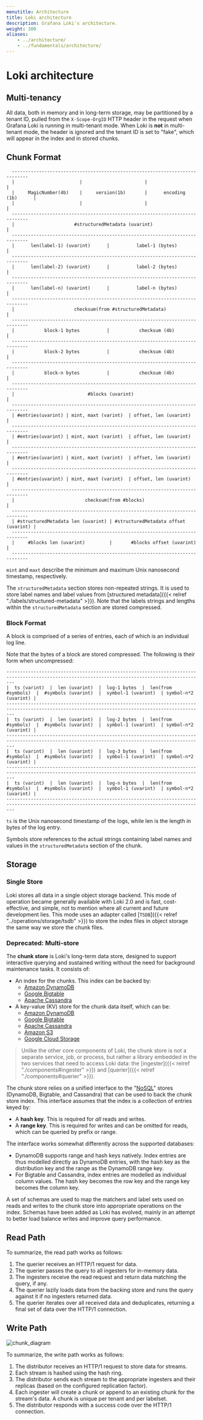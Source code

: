 ```yaml
---
menutitle: Architecture
title: Loki architecture
description: Grafana Loki's architecture.
weight: 300
aliases:
    - ../architecture/
    - ../fundamentals/architecture/
---
```

# Loki architecture

## Multi-tenancy

All data, both in memory and in long-term storage, may be partitioned by a
tenant ID, pulled from the `X-Scope-OrgID` HTTP header in the request when Grafana Loki
is running in multi-tenant mode. When Loki is **not** in multi-tenant mode, the
header is ignored and the tenant ID is set to "fake", which will appear in the
index and in stored chunks.

## Chunk Format

```
  ----------------------------------------------------------------------------
  |                        |                       |                         |
  |     MagicNumber(4b)    |     version(1b)       |      encoding (1b)      |
  |                        |                       |                         |
  ----------------------------------------------------------------------------
  |                      #structuredMetadata (uvarint)                       |
  ----------------------------------------------------------------------------
  |      len(label-1) (uvarint)      |          label-1 (bytes)              |
  ----------------------------------------------------------------------------
  |      len(label-2) (uvarint)      |          label-2 (bytes)              |
  ----------------------------------------------------------------------------
  |      len(label-n) (uvarint)      |          label-n (bytes)              |
  ----------------------------------------------------------------------------
  |                      checksum(from #structuredMetadata)                  |
  ----------------------------------------------------------------------------
  |           block-1 bytes          |           checksum (4b)               |
  ----------------------------------------------------------------------------
  |           block-2 bytes          |           checksum (4b)               |
  ----------------------------------------------------------------------------
  |           block-n bytes          |           checksum (4b)               |
  ----------------------------------------------------------------------------
  |                           #blocks (uvarint)                              |
  ----------------------------------------------------------------------------
  | #entries(uvarint) | mint, maxt (varint)  | offset, len (uvarint)         |
  ----------------------------------------------------------------------------
  | #entries(uvarint) | mint, maxt (varint)  | offset, len (uvarint)         |
  ----------------------------------------------------------------------------
  | #entries(uvarint) | mint, maxt (varint)  | offset, len (uvarint)         |
  ----------------------------------------------------------------------------
  | #entries(uvarint) | mint, maxt (varint)  | offset, len (uvarint)         |
  ----------------------------------------------------------------------------
  |                          checksum(from #blocks)                          |
  ----------------------------------------------------------------------------
  | #structuredMetadata len (uvarint) | #structuredMetadata offset (uvarint) |
  ----------------------------------------------------------------------------
  |     #blocks len (uvarint)         |       #blocks offset (uvarint)      |
  ----------------------------------------------------------------------------
```

`mint` and `maxt` describe the minimum and maximum Unix nanosecond timestamp,
respectively.

The `structuredMetadata` section stores non-repeated strings. It is used to store label names and label values from
[structured metadata]({{< relref "./labels/structured-metadata" >}}).
Note that the labels strings and lengths within the `structuredMetadata` section are stored compressed.

### Block Format

A block is comprised of a series of entries, each of which is an individual log
line.

Note that the bytes of a block are stored compressed. The following is their form when uncompressed:

```
-----------------------------------------------------------------------------------------------------------------------------------------------
|  ts (varint)  |  len (uvarint)  |  log-1 bytes  |  len(from #symbols)  |  #symbols (uvarint)  |  symbol-1 (uvarint)  | symbol-n*2 (uvarint) |
-----------------------------------------------------------------------------------------------------------------------------------------------
|  ts (varint)  |  len (uvarint)  |  log-2 bytes  |  len(from #symbols)  |  #symbols (uvarint)  |  symbol-1 (uvarint)  | symbol-n*2 (uvarint) |
-----------------------------------------------------------------------------------------------------------------------------------------------
|  ts (varint)  |  len (uvarint)  |  log-3 bytes  |  len(from #symbols)  |  #symbols (uvarint)  |  symbol-1 (uvarint)  | symbol-n*2 (uvarint) |
-----------------------------------------------------------------------------------------------------------------------------------------------
|  ts (varint)  |  len (uvarint)  |  log-n bytes  |  len(from #symbols)  |  #symbols (uvarint)  |  symbol-1 (uvarint)  | symbol-n*2 (uvarint) |
-----------------------------------------------------------------------------------------------------------------------------------------------
```

`ts` is the Unix nanosecond timestamp of the logs, while len is the length in
bytes of the log entry.

Symbols store references to the actual strings containing label names and values in the
`structuredMetadata` section of the chunk.

## Storage

### Single Store

Loki stores all data in a single object storage backend. This mode of operation became generally available with Loki 2.0 and is fast, cost-effective, and simple, not to mention where all current and future development lies. This mode uses an adapter called [`TSDB`]({{< relref "../operations/storage/tsdb" >}}) to store the index files in object storage the same way we store the chunk files. 

###  Deprecated: Multi-store

The **chunk store** is Loki's long-term data store, designed to support
interactive querying and sustained writing without the need for background
maintenance tasks. It consists of:

- An index for the chunks. This index can be backed by:
    - [Amazon DynamoDB](https://aws.amazon.com/dynamodb)
    - [Google Bigtable](https://cloud.google.com/bigtable)
    - [Apache Cassandra](https://cassandra.apache.org)
- A key-value (KV) store for the chunk data itself, which can be:
    - [Amazon DynamoDB](https://aws.amazon.com/dynamodb)
    - [Google Bigtable](https://cloud.google.com/bigtable)
    - [Apache Cassandra](https://cassandra.apache.org)
    - [Amazon S3](https://aws.amazon.com/s3)
    - [Google Cloud Storage](https://cloud.google.com/storage/)

> Unlike the other core components of Loki, the chunk store is not a separate
> service, job, or process, but rather a library embedded in the two services
> that need to access Loki data: the [ingester]({{< relref "./components#ingester" >}}) and [querier]({{< relref "./components#querier" >}}).

The chunk store relies on a unified interface to the
"[NoSQL](https://en.wikipedia.org/wiki/NoSQL)" stores (DynamoDB, Bigtable, and
Cassandra) that can be used to back the chunk store index. This interface
assumes that the index is a collection of entries keyed by:

- A **hash key**. This is required for *all* reads and writes.
- A **range key**. This is required for writes and can be omitted for reads,
which can be queried by prefix or range.

The interface works somewhat differently across the supported databases:

- DynamoDB supports range and hash keys natively. Index entries are thus
  modelled directly as DynamoDB entries, with the hash key as the distribution
  key and the range as the DynamoDB range key.
- For Bigtable and Cassandra, index entries are modelled as individual column
  values. The hash key becomes the row key and the range key becomes the column
  key.

A set of schemas are used to map the matchers and label sets used on reads and
writes to the chunk store into appropriate operations on the index. Schemas have
been added as Loki has evolved, mainly in an attempt to better load balance
writes and improve query performance.

## Read Path

To summarize, the read path works as follows:

1. The querier receives an HTTP/1 request for data.
1. The querier passes the query to all ingesters for in-memory data.
1. The ingesters receive the read request and return data matching the query, if
   any.
1. The querier lazily loads data from the backing store and runs the query
   against it if no ingesters returned data.
1. The querier iterates over all received data and deduplicates, returning a
   final set of data over the HTTP/1 connection.

## Write Path

![chunk_diagram](../chunks_diagram.png "Chunk diagram")

To summarize, the write path works as follows:

1. The distributor receives an HTTP/1 request to store data for streams.
1. Each stream is hashed using the hash ring.
1. The distributor sends each stream to the appropriate ingesters and their
   replicas (based on the configured replication factor).
1. Each ingester will create a chunk or append to an existing chunk for the
   stream's data. A chunk is unique per tenant and per labelset.
1. The distributor responds with a success code over the HTTP/1 connection.
